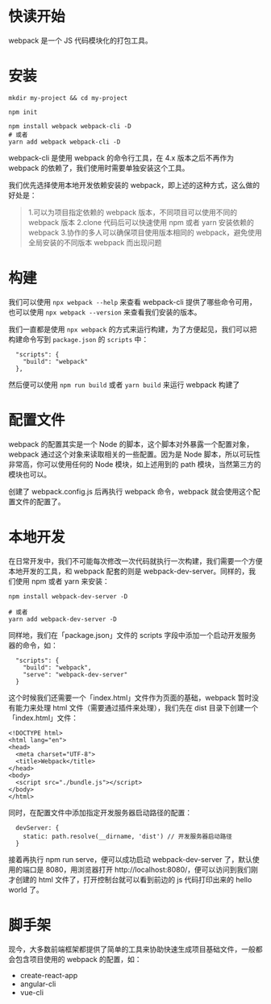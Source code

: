 # 快读开始

webpack 是一个 JS 代码模块化的打包工具。

# 安装

```
mkdir my-project && cd my-project

npm init

npm install webpack webpack-cli -D 
# 或者
yarn add webpack webpack-cli -D
```
webpack-cli 是使用 webpack 的命令行工具，在 4.x 版本之后不再作为 webpack 的依赖了，我们使用时需要单独安装这个工具。

我们优先选择使用本地开发依赖安装的 webpack，即上述的这种方式，这么做的好处是：
> 1.可以为项目指定依赖的 webpack 版本，不同项目可以使用不同的 webpack 版本
> 2.clone 代码后可以快速使用 npm 或者 yarn 安装依赖的 webpack
> 3.协作的多人可以确保项目使用版本相同的 webpack，避免使用全局安装的不同版本 webpack 而出现问题

# 构建

我们可以使用 `npx webpack --help` 来查看 webpack-cli 提供了哪些命令可用，也可以使用 `npx webpack --version` 来查看我们安装的版本。

我们一直都是使用 `npx webpack` 的方式来运行构建，为了方便起见，我们可以把构建命令写到 `package.json` 的 `scripts` 中：
```
  "scripts": {
    "build": "webpack"
  },
```
然后便可以使用 `npm run build` 或者 `yarn build` 来运行 webpack 构建了

# 配置文件

webpack 的配置其实是一个 Node 的脚本，这个脚本对外暴露一个配置对象，webpack 通过这个对象来读取相关的一些配置。因为是 Node 脚本，所以可玩性非常高，你可以使用任何的 Node 模块，如上述用到的 path 模块，当然第三方的模块也可以。

创建了 webpack.config.js 后再执行 webpack 命令，webpack 就会使用这个配置文件的配置了。

# 本地开发

在日常开发中，我们不可能每次修改一次代码就执行一次构建，我们需要一个方便本地开发的工具，和 webpack 配套的则是 webpack-dev-server。同样的，我们使用 npm 或者 yarn 来安装：

```
npm install webpack-dev-server -D 

# 或者
yarn add webpack-dev-server -D
```

同样地，我们在「package.json」文件的 scripts 字段中添加一个启动开发服务器的命令，如：
```
  "scripts": {
    "build": "webpack",
    "serve": "webpack-dev-server"
  }
```

这个时候我们还需要一个「index.html」文件作为页面的基础，webpack 暂时没有能力来处理 html 文件（需要通过插件来处理），我们先在 dist 目录下创建一个「index.html」文件：

```
<!DOCTYPE html>
<html lang="en">
<head>
  <meta charset="UTF-8">
  <title>Webpack</title>
</head>
<body>
  <script src="./bundle.js"></script>
</body>
</html>
```

同时，在配置文件中添加指定开发服务器启动路径的配置：
```
  devServer: {
    static: path.resolve(__dirname, 'dist') // 开发服务器启动路径
  }
```

接着再执行 npm run serve，便可以成功启动 webpack-dev-server 了，默认使用的端口是 8080，用浏览器打开 http://localhost:8080/，便可以访问到我们刚才创建的 html 文件了，打开控制台就可以看到前边的 js 代码打印出来的 hello world 了。

# 脚手架

现今，大多数前端框架都提供了简单的工具来协助快速生成项目基础文件，一般都会包含项目使用的 webpack 的配置，如：

- create-react-app
- angular-cli
- vue-cli

